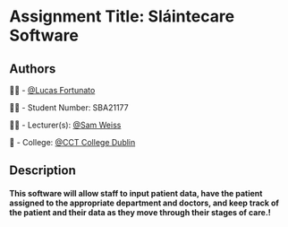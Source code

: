 # Assignment Title: Sláintecare Software


## Authors

:man_technologist: - [@Lucas Fortunato](https://github.com/lucasfpac)

:student: - Student Number:  SBA21177

:man_teacher: - Lecturer(s): [@Sam Weiss](https://github.com/sweisscct)

:school: - College: [@CCT College Dublin](https://www.cct.ie/)

## Description

#### This software will allow staff to input patient data, have the patient assigned to the appropriate department and doctors, and keep track of the patient and their data as they move through their stages of care.!

